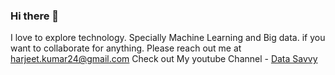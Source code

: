 ### Hi there 👋

I love to explore technology. Specially Machine Learning and Big data.
if you want to collaborate for anything. Please reach out me at harjeet.kumar24@gmail.com 
Check out My youtube Channel - [Data Savvy](https://www.youtube.com/datasavvy)

<!--
**harjeet88/harjeet88** is a ✨ _special_ ✨ repository because its `README.md` (this file) appears on your GitHub profile.

Here are some ideas to get you started:

- 🔭 I’m currently working on ...
- 🌱 I’m currently learning ...
- 👯 I’m looking to collaborate on ...
- 🤔 I’m looking for help with ...
- 💬 Ask me about ...
- 📫 How to reach me: ...
- 😄 Pronouns: ...
- ⚡ Fun fact: ...
-->
